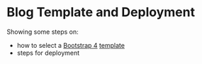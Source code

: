 # Blog Template and Deployment

Showing some steps on:
* how to select a [Bootstrap 4](https://getbootstrap.com/) [template](https://startbootstrap.com/templates/blog-home)
* steps for deployment